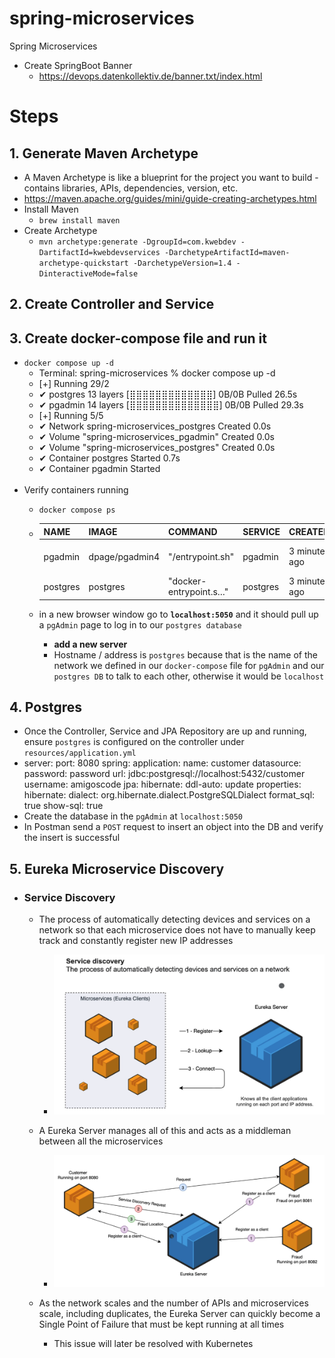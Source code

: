 # spring-microservices
Spring Microservices

- Create SpringBoot Banner
  - https://devops.datenkollektiv.de/banner.txt/index.html

# Steps

## 1. Generate Maven Archetype
- A Maven Archetype is like a blueprint for the project you want to build - contains libraries, APIs, dependencies, version, etc.
- https://maven.apache.org/guides/mini/guide-creating-archetypes.html
- Install Maven
  - `brew install maven`
- Create Archetype
  - `mvn archetype:generate -DgroupId=com.kwebdev -DartifactId=kwebdevservices -DarchetypeArtifactId=maven-archetype-quickstart -DarchetypeVersion=1.4 -DinteractiveMode=false`

## 2. Create Controller and Service

## 3. Create docker-compose file and run it
  - `docker compose up -d`
    - Terminal: spring-microservices % docker compose up -d
    -  [+] Running 29/2
    -  ✔ postgres 13 layers [⣿⣿⣿⣿⣿⣿⣿⣿⣿⣿⣿⣿⣿]      0B/0B      Pulled                                                                                                                                            26.5s
    -  ✔ pgadmin 14 layers [⣿⣿⣿⣿⣿⣿⣿⣿⣿⣿⣿⣿⣿⣿]      0B/0B      Pulled                                                                                                                                            29.3s
    -  [+] Running 5/5
    -  ✔ Network spring-microservices_postgres   Created                                                                                                                                                       0.0s
    -  ✔ Volume "spring-microservices_pgadmin"   Created                                                                                                                                                       0.0s
    -  ✔ Volume "spring-microservices_postgres"  Created                                                                                                                                                       0.0s
    -  ✔ Container postgres                      Started                                                                                                                                                       0.7s
    -  ✔ Container pgadmin                       Started  
    <br>
  - Verify containers running
    - `docker compose ps`
  
    - | NAME | IMAGE    |           COMMAND         |         SERVICE       |      CREATED      |       STATUS         |     PORTS |
      | ----- | ----- | ----- | -----| ----- | ----- | ----- |
      | pgadmin      |       dpage/pgadmin4  |    "/entrypoint.sh"      |   pgadmin     |        3 minutes ago   |    Up 3 minutes   |     443/tcp, 0.0.0.0:5050->80/tcp |
      | postgres     |       postgres       |     "docker-entrypoint.s…" |  postgres      |      3 minutes ago   |    Up 3 minutes   |     0.0.0.0:5432->5432/tcp |
    
    - in a new browser window go to **`localhost:5050`** and it should pull up a `pgAdmin` page to log in to our `postgres database`
        - **add a new server**
        - Hostname / address is `postgres` because that is the name of the network we defined in our `docker-compose` file for `pgAdmin` and our `postgres DB` to talk to each other, otherwise it would be `localhost`

## 4. Postgres
  - Once the Controller, Service and JPA Repository are up and running, ensure `postgres` is configured on the controller under `resources/application.yml`
  - server:
    port: 8080
    spring:
    application:
    name: customer
    datasource:
    password: password
    url: jdbc:postgresql://localhost:5432/customer
    username: amigoscode
    jpa:
    hibernate:
    ddl-auto: update
    properties:
    hibernate:
    dialect: org.hibernate.dialect.PostgreSQLDialect
    format_sql: true
    show-sql: true 
  - Create the database in the `pgAdmin` at `localhost:5050`
  - In Postman send a `POST` request to insert an object into the DB and verify the insert is successful



## 5. Eureka Microservice Discovery
- ### Service Discovery
  - The process of automatically detecting devices and services on a network so that each microservice does not have to manually keep track and constantly register new IP addresses
      - ![eureka-service-discovery](https://raw.githubusercontent.com/kawgh1/spring-microservices/main/images/eureka-microservice-discovery.png)
  - A Eureka Server manages all of this and acts as a middleman between all the microservices
      - ![eureka-service-discovery-example](https://raw.githubusercontent.com/kawgh1/spring-microservices/main/images/eureka-service-discovery-example.png)

  - As the network scales and the number of APIs and microservices scale, including duplicates, the Eureka Server can quickly become a Single Point of Failure that must be kept running at all times
    - This issue will later be resolved with Kubernetes